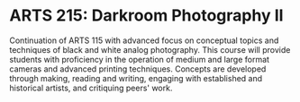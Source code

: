 # ARTS 215: Darkroom Photography II

Continuation of ARTS 115 with advanced focus on conceptual topics and techniques of black and white analog photography. This course will provide students with proficiency in the operation of medium and large format cameras and advanced printing techniques. Concepts are developed through making, reading and writing, engaging with established and historical artists, and critiquing peers' work.